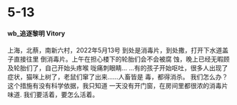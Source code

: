 # 5-13

#### wb\_追逐黎明 Vitory&#x20;

上海，北蔡，南新六村，2022年5月13号 到处是消毒片，到处撒，打开下水道盖子直接往里 倒消毒片。上午在担心楼下的轮胎们会不会被腐 蚀，晚上已经无暇顾及轮胎们了，自己开始头疼喉 咙痛刺眼睛... …有的孩子开始呕吐，很多人出现了 症状，猫咪上树了，老鼠们窜了出来……人畜皆是 毒，都得消杀。 我们怎么办？这个措施有没有科学依据，我只知道 一天没有开门窗，在房间里都很浓的消毒片味道. 我们要活着，要怎么活着。
